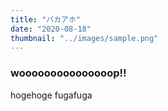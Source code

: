 ```yaml
---
title: "バカアホ"
date: "2020-08-18"
thumbnail: "../images/sample.png"
---
```


### wooooooooooooooop!!

hogehoge
fugafuga

